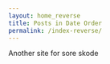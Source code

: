 ```yaml
---
layout: home_reverse
title: Posts in Date Order
permalink: /index-reverse/
---
```

<link rel="stylesheet" href="/css/style.css" />
<link rel="stylesheet" href="/css/main.css" />
<link rel="stylesheet" href="/css/colors.css" />

Another site for sore skode
